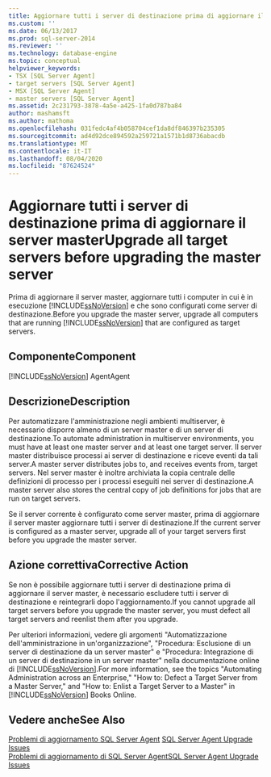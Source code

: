 ```yaml
---
title: Aggiornare tutti i server di destinazione prima di aggiornare il server master | Microsoft Docs
ms.custom: ''
ms.date: 06/13/2017
ms.prod: sql-server-2014
ms.reviewer: ''
ms.technology: database-engine
ms.topic: conceptual
helpviewer_keywords:
- TSX [SQL Server Agent]
- target servers [SQL Server Agent]
- MSX [SQL Server Agent]
- master servers [SQL Server Agent]
ms.assetid: 2c231793-3878-4a5e-a425-1fa0d787ba84
author: mashamsft
ms.author: mathoma
ms.openlocfilehash: 031fedc4af4b058704cef1da8df846397b235305
ms.sourcegitcommit: ad4d92dce894592a259721a1571b1d8736abacdb
ms.translationtype: MT
ms.contentlocale: it-IT
ms.lasthandoff: 08/04/2020
ms.locfileid: "87624524"
---
```

# <a name="upgrade-all-target-servers-before-upgrading-the-master-server"></a><span data-ttu-id="da08b-102">Aggiornare tutti i server di destinazione prima di aggiornare il server master</span><span class="sxs-lookup"><span data-stu-id="da08b-102">Upgrade all target servers before upgrading the master server</span></span>
  <span data-ttu-id="da08b-103">Prima di aggiornare il server master, aggiornare tutti i computer in cui è in esecuzione [!INCLUDE[ssNoVersion](../../includes/ssnoversion-md.md)] e che sono configurati come server di destinazione.</span><span class="sxs-lookup"><span data-stu-id="da08b-103">Before you upgrade the master server, upgrade all computers that are running [!INCLUDE[ssNoVersion](../../includes/ssnoversion-md.md)] that are configured as target servers.</span></span>  
  
## <a name="component"></a><span data-ttu-id="da08b-104">Componente</span><span class="sxs-lookup"><span data-stu-id="da08b-104">Component</span></span>  
 [!INCLUDE[ssNoVersion](../../includes/ssnoversion-md.md)] <span data-ttu-id="da08b-105">Agent</span><span class="sxs-lookup"><span data-stu-id="da08b-105">Agent</span></span>  
  
## <a name="description"></a><span data-ttu-id="da08b-106">Descrizione</span><span class="sxs-lookup"><span data-stu-id="da08b-106">Description</span></span>  
 <span data-ttu-id="da08b-107">Per automatizzare l'amministrazione negli ambienti multiserver, è necessario disporre almeno di un server master e di un server di destinazione.</span><span class="sxs-lookup"><span data-stu-id="da08b-107">To automate administration in multiserver environments, you must have at least one master server and at least one target server.</span></span> <span data-ttu-id="da08b-108">Il server master distribuisce processi ai server di destinazione e riceve eventi da tali server.</span><span class="sxs-lookup"><span data-stu-id="da08b-108">A master server distributes jobs to, and receives events from, target servers.</span></span> <span data-ttu-id="da08b-109">Nel server master è inoltre archiviata la copia centrale delle definizioni di processo per i processi eseguiti nei server di destinazione.</span><span class="sxs-lookup"><span data-stu-id="da08b-109">A master server also stores the central copy of job definitions for jobs that are run on target servers.</span></span>  
  
 <span data-ttu-id="da08b-110">Se il server corrente è configurato come server master, prima di aggiornare il server master aggiornare tutti i server di destinazione.</span><span class="sxs-lookup"><span data-stu-id="da08b-110">If the current server is configured as a master server, upgrade all of your target servers first before you upgrade the master server.</span></span>  
  
## <a name="corrective-action"></a><span data-ttu-id="da08b-111">Azione correttiva</span><span class="sxs-lookup"><span data-stu-id="da08b-111">Corrective Action</span></span>  
 <span data-ttu-id="da08b-112">Se non è possibile aggiornare tutti i server di destinazione prima di aggiornare il server master, è necessario escludere tutti i server di destinazione e reintegrarli dopo l'aggiornamento.</span><span class="sxs-lookup"><span data-stu-id="da08b-112">If you cannot upgrade all target servers before you upgrade the master server, you must defect all target servers and reenlist them after you upgrade.</span></span>  
  
 <span data-ttu-id="da08b-113">Per ulteriori informazioni, vedere gli argomenti "Automatizzazione dell'amministrazione in un'organizzazione", "Procedura: Esclusione di un server di destinazione da un server master" e "Procedura: Integrazione di un server di destinazione in un server master" nella documentazione online di [!INCLUDE[ssNoVersion](../../includes/ssnoversion-md.md)].</span><span class="sxs-lookup"><span data-stu-id="da08b-113">For more information, see the topics "Automating Administration across an Enterprise," "How to: Defect a Target Server from a Master Server," and "How to: Enlist a Target Server to a Master" in [!INCLUDE[ssNoVersion](../../includes/ssnoversion-md.md)] Books Online.</span></span>  
  
## <a name="see-also"></a><span data-ttu-id="da08b-114">Vedere anche</span><span class="sxs-lookup"><span data-stu-id="da08b-114">See Also</span></span>  
 <span data-ttu-id="da08b-115">[Problemi di aggiornamento SQL Server Agent](../../../2014/sql-server/install/sql-server-agent-upgrade-issues.md) </span><span class="sxs-lookup"><span data-stu-id="da08b-115">[SQL Server Agent Upgrade Issues](../../../2014/sql-server/install/sql-server-agent-upgrade-issues.md) </span></span>  
 [<span data-ttu-id="da08b-116">Problemi di aggiornamento di SQL Server Agent</span><span class="sxs-lookup"><span data-stu-id="da08b-116">SQL Server Agent Upgrade Issues</span></span>](../../../2014/sql-server/install/sql-server-agent-upgrade-issues.md)  
  
  
